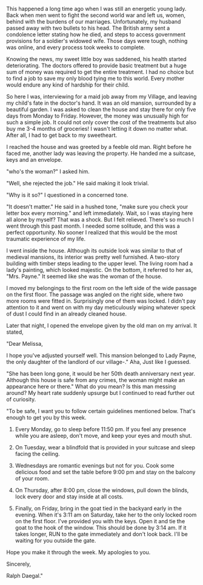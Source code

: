 This happened a long time ago when I was still an energetic young lady. Back when men went to fight the second world war and left us, women, behind with the burdens of our marriages. Unfortunately, my husband passed away with two bullets to his head. The British army sent a condolence letter stating how he died, and steps to access government provisions for a soldier's widowed wife. Those days were tough, nothing was online, and every process took weeks to complete. 

Knowing the news, my sweet little boy was saddened, his health started deteriorating. The doctors offered to provide basic treatment but a huge sum of money was required to get the entire treatment. I had no choice but to find a job to save my only blood tying me to this world. Every mother would endure any kind of hardship for their child.

So here I was, interviewing for a maid job away from my Village, and leaving my child's fate in the doctor's hand. It was an old mansion, surrounded by a beautiful garden. I was asked to clean the house and stay there for only five days from Monday to Friday. However, the money was unusually high for such a simple job. It could not only cover the cost of the treatments but also buy me 3-4 months of groceries! I wasn't letting it down no matter what. After all, I had to get back to my sweetheart.

I reached the house and was greeted by a feeble old man. Right before he faced me, another lady was leaving the property. He handed me a suitcase, keys and an envelope. 

"who's the woman?" I asked him.

"Well, she rejected the job." He said making it look trivial.

"Why is it so?" I questioned in a concerned tone.

"It doesn't matter." He said in a hushed tone, "make sure you check your letter box every morning." and left immediately. Wait, so I was staying here all alone by myself? That was a shock. But I felt relieved. There's so much I went through this past month. I needed some solitude, and this was a perfect opportunity. No sooner I realized that this would be the most traumatic experience of my life.

I went inside the house. Although its outside look was similar to that of medieval mansions, its interior was pretty well furnished. A two-story building with timber steps leading to the upper level. The living room had a lady's painting, which looked majestic. On the bottom, it referred to her as, "Mrs. Payne." It seemed like she was the woman of the house. 

I moved my belongings to the first room on the left side of the wide passage on the first floor. The passage was angled on the right side, where two more rooms were fitted in. Surprisingly one of them was locked. I didn't pay attention to it and went on with my day meticulously wiping whatever speck of dust I could find in an already cleaned house.


Later that night, I opened the envelope given by the old man on my arrival. It stated,

"Dear Melissa,

I hope you've adjusted yourself well. This mansion belonged to Lady Payne, the only daughter of the landlord of our village-." Aha, Just like I guessed. 

"She has been long gone, it would be her 50th death anniversary next year. Although this house is safe from any crimes, the woman might make an appearance here or there." What do you mean? Is this man messing around? My heart rate suddenly upsurge but I continued to read further out of curiosity.

"To be safe, I want you to follow certain guidelines mentioned below. That's enough to get you by this week.

1. Every Monday, go to sleep before 11:50 pm. If you feel any presence while you are asleep, don't move, and keep your eyes and mouth shut.

2. On Tuesday, wear a blindfold that is provided in your suitcase and sleep facing the ceiling.

3. Wednesdays are romantic evenings but not for you. Cook some delicious food and set the table before 9:00 pm and stay on the balcony of your room.

4. On Thursday, after 8:00 pm, close the windows, pull down the blinds, lock every door and stay inside at all costs.

5. Finally, on Friday, bring in the goat tied in the backyard early in the evening. When it's 3:11 am on Saturday, take her to the only locked room on the first floor. I've provided you with the keys. Open it and tie the goat to the hook of the window. This should be done by 3:14 am. If it takes longer, RUN to the gate immediately and don't look back. I'll be waiting for you outside the gate.

Hope you make it through the week. My apologies to you.

Sincerely,

Ralph Daegal."